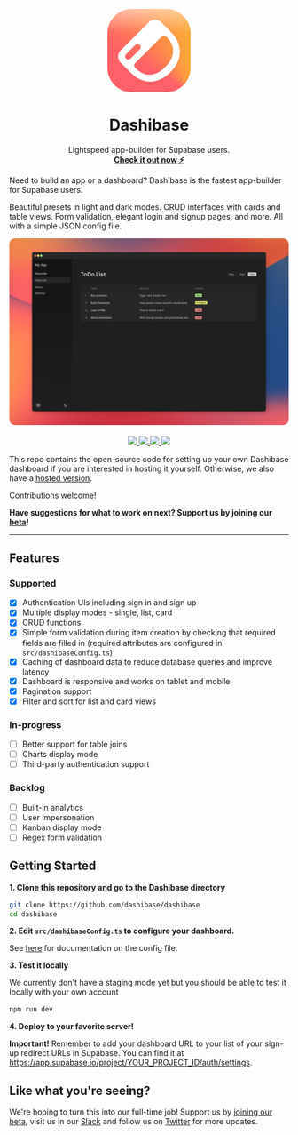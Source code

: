 <p align="center">
<img width="150" src="https://raw.githubusercontent.com/Dashibase/.github/main/profile/assets/dashibase-logo.png"/>
<h1 align="center"><b>Dashibase</b></h1>
<p align="center">
  Lightspeed app-builder for Supabase users.
    <br />
    <a href="https://dashibase.com"><strong>Check it out now ⚡</strong></a>
  </p>
</p>

Need to build an app or a dashboard? Dashibase is the fastest app-builder for Supabase users.

Beautiful presets in light and dark modes. CRUD interfaces with cards and table views. Form validation, elegant login and signup pages, and more. All with a simple JSON config file.

<p align="center">
  <img src="https://raw.githubusercontent.com/Dashibase/.github/main/profile/assets/dashibase-screenshot.png" style="border-radius: 10px;" />
  <br />
  <br />
  <a href="https://dashibase.com#join-waitlist">
    <img src="https://img.shields.io/badge/We're%20open%20for%20beta!-Join-%2322c55e" />
  </a>
  <a href="https://twitter.com/dashibase">
    <img src="https://img.shields.io/badge/Twitter-00acee?logo=twitter&logoColor=white" />
  </a>
  <a href="https://join.slack.com/t/dashibase-community/shared_invite/zt-180rycyqv-ifRwyiQAiXUlBBVxgxQE7g">
    <img src="https://img.shields.io/badge/Slack-E4405F?logo=slack&logoColor=white" />
  </a>
  <img src="https://img.shields.io/github/license/dashibase/dashibase" />
  <br />
</p>

This repo contains the open-source code for setting up your own Dashibase dashboard if you are interested in hosting it yourself. Otherwise, we also have a [hosted version](https://dashibase.com#join-waitlist).

Contributions welcome!

**Have suggestions for what to work on next? Support us by joining our [beta](https://dashibase.com#join-waitlist)!**

---

## Features

### Supported

- [x] Authentication UIs including sign in and sign up
- [x] Multiple display modes - single, list, card
- [x] CRUD functions
- [x] Simple form validation during item creation by checking that required fields are filled in (required attributes are configured in `src/dashibaseConfig.ts`)
- [x] Caching of dashboard data to reduce database queries and improve latency
- [x] Dashboard is responsive and works on tablet and mobile
- [x] Pagination support
- [x] Filter and sort for list and card views

### In-progress

- [ ] Better support for table joins
- [ ] Charts display mode
- [ ] Third-party authentication support

### Backlog

- [ ] Built-in analytics
- [ ] User impersonation
- [ ] Kanban display mode
- [ ] Regex form validation

## Getting Started

**1. Clone this repository and go to the Dashibase directory**

```bash
git clone https://github.com/dashibase/dashibase
cd dashibase
```

**2. Edit `src/dashibaseConfig.ts` to configure your dashboard.**

See [here](https://github.com/dashibase/dashibase/blob/main/src/utils/config.ts) for documentation on the config file.

**3. Test it locally**

We currently don't have a staging mode yet but you should be able to test it locally with your own account

```bash
npm run dev
```

**4. Deploy to your favorite server!**

**Important!** Remember to add your dashboard URL to your list of your sign-up redirect URLs in Supabase. You can find it at https://app.supabase.io/project/YOUR_PROJECT_ID/auth/settings.

## Like what you're seeing?

We're hoping to turn this into our full-time job! Support us by [joining our beta](https://dashibase.com#join-waitlist), visit us in our [Slack](https://join.slack.com/t/dashibase-community/shared_invite/zt-180rycyqv-ifRwyiQAiXUlBBVxgxQE7g) and follow us on [Twitter](https://twitter.com/dashibase) for more updates.
